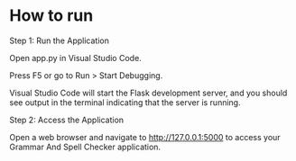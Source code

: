 # How to run
<p>Step 1: Run the Application</p>
<p>Open app.py in Visual Studio Code.</p>
<p>Press F5 or go to Run &gt; Start Debugging.</p>
<p>Visual Studio Code will start the Flask development server, and you should see output in the terminal indicating that the server is running.</p>
<p>Step 2: Access the Application</p>
<p>Open a web browser and navigate to <a href="http://127.0.0.1:5000">http://127.0.0.1:5000</a> to access your Grammar And Spell Checker application.</p>
